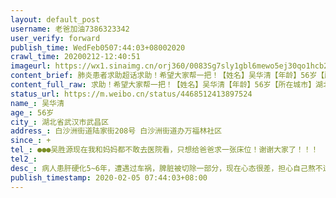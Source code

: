 ```yaml
---
layout: default_post
username: 老爸加油7386323342
user_verify: forward
publish_time: WedFeb0507:44:03+08002020
crawl_time: 20200212-12:40:51
imageurl: https://wx1.sinaimg.cn/orj360/0083Sg7sly1gbl6mewo5ej30qo1hcb2a.jpg,https://wx2.sinaimg.cn/orj360/0083Sg7sly1gbl6mg5iqrj30qo13xnpe.jpg,https://wx4.sinaimg.cn/orj360/0083Sg7sly1gbl6mfcqzhj30u01t0tmf.jpg
content_brief: 肺炎患者求助超话求助！希望大家帮一把！【姓名】吴华清【年龄】56岁【所在城市】湖北省武汉市武昌区【所在小区、社区】白沙洲街道陆家街208号   白沙洲街道办万福林社区【患病时间】+【病情描述】病人患肝硬化 5~6 年，遭遇过车祸，脾脏被切除一部分，现在心态很差，担心自己熬不过去。1 ...全文
content_full_raw: 求助！希望大家帮一把！【姓名】吴华清【年龄】56岁【所在城市】湖北省武汉市武昌区【所在小区、社区】白沙洲街道陆家街208号 白沙洲街道办万福林社区【患病时间】+【病情描述】病人患肝硬化5~6年，遭遇过车祸，脾脏被切除一部分，现在心态很差，担心自己熬不过去。1月23日起出现畏寒症状1月25日到社区卫生服务中心打消炎针，期间间断有低烧现象1月29日到武汉大学人民医院发热门诊就诊CT提示确诊为冠状病毒性肺炎1月31日核酸检测结果呈阴性，但发热畏寒症状未缓解2月3日再次到武汉大学人民医院发热门诊就诊，CT提示双肺异常，病灶增多【联系方式】●●●吴胜源现在我和妈妈都不敢去医院看，只想给爸爸求一张床位！谢谢大家了！！！
status_url: https://m.weibo.cn/status/4468512413897524
name_: 吴华清
age_: 56岁
city_: 湖北省武汉市武昌区
address_: 白沙洲街道陆家街208号 白沙洲街道办万福林社区
since_: +
tel_: ●●●吴胜源现在我和妈妈都不敢去医院看，只想给爸爸求一张床位！谢谢大家了！！！
tel2_: 
desc_: 病人患肝硬化5~6年，遭遇过车祸，脾脏被切除一部分，现在心态很差，担心自己熬不过去。1月23日起出现畏寒症状1月25日到社区卫生服务中心打消炎针，期间间断有低烧现象1月29日到武汉大学人民医院发热门诊就诊CT提示确诊为冠状病毒性肺炎1月31日核酸检测结果呈阴性，但发热畏寒症状未缓解2月3日再次到武汉大学人民医院发热门诊就诊，CT提示双肺异常，病灶增多
publish_timestamp: 2020-02-05 07:44:03+08:00
---
```

